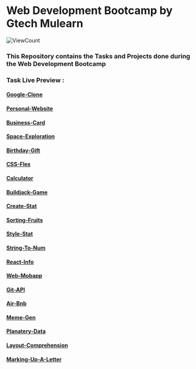 # Web Development Bootcamp by Gtech Mulearn
![ViewCount](https://views.whatilearened.today/views/github/arjuncvinod/WebDevBootcamp-Mulearn.svg?cache=remove)
### This Repository contains the Tasks and Projects done during the Web Development Bootcamp
### Task Live Preview : 
#### [Google-Clone](https://arjuncvinod.github.io/WebDevBootcamp-Mulearn/Google-Clone/index.html)
#### [Personal-Website](https://arjuncvinod.github.io/WebDevBootcamp-Mulearn/Personal-website/index.html)
#### [Business-Card](https://arjuncvinod.github.io/WebDevBootcamp-Mulearn/Business-Card/index.html)
#### [Space-Exploration](https://arjuncvinod.github.io/WebDevBootcamp-Mulearn/Space-Exploration/index.html)
#### [Birthday-Gift](https://arjuncvinod.github.io/WebDevBootcamp-Mulearn/Birthday-Gift/index.html)
#### [CSS-Flex](https://arjuncvinod.github.io/WebDevBootcamp-Mulearn/CSS-Flex/index.html)
#### [Calculator](https://arjuncvinod.github.io/WebDevBootcamp-Mulearn/Calculator/index.html)
#### [Buildjack-Game](https://arjuncvinod.github.io/WebDevBootcamp-Mulearn/Buildjack-Game/index.html)
#### [Create-Stat](https://arjuncvinod.github.io/WebDevBootcamp-Mulearn/Create-Stat/index.html)
#### [Sorting-Fruits](https://arjuncvinod.github.io/WebDevBootcamp-Mulearn/Sorting-Fruits/index.html)
#### [Style-Stat](https://arjuncvinod.github.io/WebDevBootcamp-Mulearn/Style-Stat/index.html)
#### [String-To-Num](https://arjuncvinod.github.io/WebDevBootcamp-Mulearn/String-To-Num/index.html)
#### [React-Info](https://react-info-acv.netlify.app/)
#### [Web-Mobapp](https://arjuncvinod.github.io/Add-To-Cart-WebApp/)
#### [Git-API](https://github.com/arjuncvinod/GitHub-Profile-Viewer)
#### [Air-Bnb](https://airbnb-acv.netlify.app/)
#### [Meme-Gen](https://memegenerator-acv.vercel.app/)
#### [Planatery-Data](https://arjuncvinod.me/WebDevBootcamp-Mulearn/Planet-Data/)
#### [Layout-Comprehension](https://arjuncvinod.me/WebDevBootcamp-Mulearn/Layout-Comprehension/)
#### [Marking-Up-A-Letter](https://arjuncvinod.me/WebDevBootcamp-Mulearn/Making-Up-A-Letter/)


